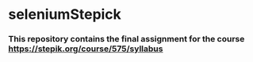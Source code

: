# seleniumStepick
### This repository contains the final assignment for the course https://stepik.org/course/575/syllabus
